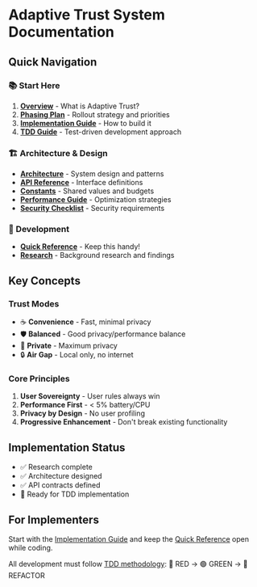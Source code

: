 # Adaptive Trust System Documentation

## Quick Navigation

### 📚 Start Here
1. **[Overview](./ADAPTIVE_TRUST_OVERVIEW.md)** - What is Adaptive Trust?
2. **[Phasing Plan](./ADAPTIVE_TRUST_PHASING_PLAN.md)** - Rollout strategy and priorities
3. **[Implementation Guide](./ADAPTIVE_TRUST_IMPLEMENTATION_GUIDE.md)** - How to build it
4. **[TDD Guide](./ADAPTIVE_TRUST_TDD_GUIDE.md)** - Test-driven development approach

### 🏗️ Architecture & Design
- **[Architecture](./ADAPTIVE_TRUST_ARCHITECTURE.md)** - System design and patterns
- **[API Reference](./ADAPTIVE_TRUST_API_REFERENCE.md)** - Interface definitions
- **[Constants](./ADAPTIVE_TRUST_CONSTANTS.md)** - Shared values and budgets
- **[Performance Guide](./ADAPTIVE_TRUST_PERFORMANCE_GUIDE.md)** - Optimization strategies
- **[Security Checklist](./ADAPTIVE_TRUST_SECURITY_CHECKLIST.md)** - Security requirements

### 🚀 Development
- **[Quick Reference](./ADAPTIVE_TRUST_QUICK_REFERENCE.md)** - Keep this handy!
- **[Research](./research/)** - Background research and findings

## Key Concepts

### Trust Modes
- ☕ **Convenience** - Fast, minimal privacy
- 🛡️ **Balanced** - Good privacy/performance balance  
- 🏰 **Private** - Maximum privacy
- 🔒 **Air Gap** - Local only, no internet

### Core Principles
1. **User Sovereignty** - User rules always win
2. **Performance First** - < 5% battery/CPU
3. **Privacy by Design** - No user profiling
4. **Progressive Enhancement** - Don't break existing functionality

## Implementation Status

- ✅ Research complete
- ✅ Architecture designed
- ✅ API contracts defined
- 🚧 Ready for TDD implementation

## For Implementers

Start with the [Implementation Guide](./ADAPTIVE_TRUST_IMPLEMENTATION_GUIDE.md) and keep the [Quick Reference](./ADAPTIVE_TRUST_QUICK_REFERENCE.md) open while coding.

All development must follow [TDD methodology](./ADAPTIVE_TRUST_TDD_GUIDE.md):
🔴 RED → 🟢 GREEN → 🔵 REFACTOR